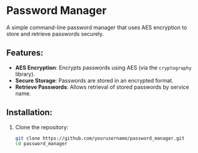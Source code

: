 # Password Manager

A simple command-line password manager that uses AES encryption to store and retrieve passwords securely.

## Features:
- **AES Encryption**: Encrypts passwords using AES (via the `cryptography` library).
- **Secure Storage**: Passwords are stored in an encrypted format.
- **Retrieve Passwords**: Allows retrieval of stored passwords by service name.

## Installation:

1. Clone the repository:
   ```bash
   git clone https://github.com/yourusername/password_manager.git
   cd password_manager
